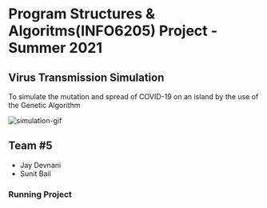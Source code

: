 # Program Structures & Algoritms(INFO6205) Project - Summer 2021

## Virus Transmission Simulation

To simulate the mutation and spread of COVID-19 on an island by the use of the Genetic Algorithm

![simulation-gif](extra/Simulation.gif)

## Team #5
- Jay Devnani
- Sunit Bail

### Running Project
